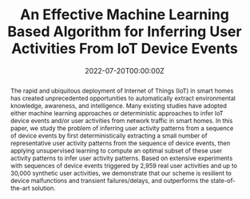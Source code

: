 ---
title: "An Effective Machine Learning Based Algorithm for Inferring User Activities From IoT Device Events"
authors:
- Guoliang Xue
- Yinxin Wan
- xuanli
- Kuai Xu
- Feng Wang
date: "2022-07-20T00:00:00Z"
doi: "10.1109/JSAC.2022.3191123"

# Schedule page publish date (NOT publication's date).
# publishDate: "2017-01-01T00:00:00Z"

# Publication type.
# Legend: 0 = Uncategorized; 1 = Conference paper; 2 = Journal article;
# 3 = Preprint / Working Paper; 4 = Report; 5 = Book; 6 = Book section;
# 7 = Thesis; 8 = Patent
publication_types: ["2"]

# Publication name and optional abbreviated publication name.
publication: "*IEEE Journal on Selected Areas in Communications, 40*(9)"
publication_short: "*IEEE JSAC, 40*(9)"

abstract: The rapid and ubiquitous deployment of Internet of Things (IoT) in smart homes has created unprecedented opportunities to automatically extract environmental knowledge, awareness, and intelligence. Many existing studies have adopted either machine learning approaches or deterministic approaches to infer IoT device events and/or user activities from network traffic in smart homes. In this paper, we study the problem of inferring user activity patterns from a sequence of device events by first deterministically extracting a small number of representative user activity patterns from the sequence of device events, then applying unsupervised learning to compute an optimal subset of these user activity patterns to infer user activity patterns. Based on extensive experiments with sequences of device events triggered by 2,959 real user activities and up to 30,000 synthetic user activities, we demonstrate that our scheme is resilient to device malfunctions and transient failures/delays, and outperforms the state-of-the-art solution.

# Summary. An optional shortened abstract.
# summary: Lorem ipsum dolor sit amet, consectetur adipiscing elit. Duis posuere tellus ac convallis placerat. Proin tincidunt magna sed ex sollicitudin condimentum.

tags:
- Internet of Things
- smart homes
- machine learning
- unsupervised learning
- user activitiy inference
- device events

featured: false

# links:
# - name: ""
#   url: ""
url_pdf: 'https://ieeexplore.ieee.org/abstract/document/9833514'
url_code: 'https://github.com/kazum1kun/e2a_python'
url_dataset: ''
url_poster: ''
url_project: ''
url_slides: ''
url_source: ''
url_video: ''

# Featured image
# To use, add an image named `featured.jpg/png` to your page's folder. 
# image:
#   caption: 'Image credit: [**Unsplash**](https://unsplash.com/photos/jdD8gXaTZsc)'
#   focal_point: ""
#   preview_only: false

# Associated Projects (optional).
#   Associate this publication with one or more of your projects.
#   Simply enter your project's folder or file name without extension.
#   E.g. `internal-project` references `content/project/internal-project/index.md`.
#   Otherwise, set `projects: []`.
projects: []

# Slides (optional).
#   Associate this publication with Markdown slides.
#   Simply enter your slide deck's filename without extension.
#   E.g. `slides: "example"` references `content/slides/example/index.md`.
#   Otherwise, set `slides: ""`.
slides: ''
---